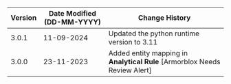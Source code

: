 | **Version** | **Date Modified (DD-MM-YYYY)** | **Change History**                          |
|-------------|--------------------------------|---------------------------------------------|
| 3.0.1       |     11-09-2024                 | Updated the python runtime version to 3.11  |
| 3.0.0       |     23-11-2023                 | Added entity mapping in **Analytical Rule** [Armorblox Needs Review Alert] |